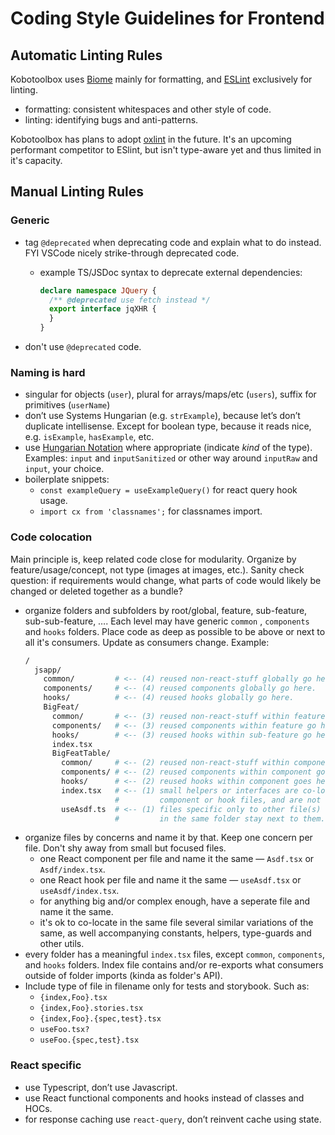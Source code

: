 Coding Style Guidelines for Frontend
=======================================




Automatic Linting Rules
---------------------------------------

Kobotoolbox uses [Biome](https://biomejs.dev/) mainly for formatting, and [ESLint](https://typescript-eslint.io/) exclusively for linting.
- formatting: consistent whitespaces and other style of code.
- linting: identifying bugs and anti-patterns.

Kobotoolbox has plans to adopt [oxlint](https://oxc.rs/docs/guide/usage/linter.html) in the future. It's an upcoming performant competitor to ESlint, but isn't type-aware yet and thus limited in it's capacity.




Manual Linting Rules
---------------------------------------


### Generic

- tag `@deprecated` when deprecating code and explain what to do instead. FYI VSCode nicely strike-through deprecated code.
  - example TS/JSDoc syntax to deprecate external dependencies:
    ```ts
    declare namespace JQuery {
      /** @deprecated use fetch instead */
      export interface jqXHR {
      }
    }
    ```

- don't use `@deprecated` code.


### Naming is hard

- singular for objects (`user`), plural for arrays/maps/etc (`users`), suffix for primitives (`userName`)
- don’t use Systems Hungarian (e.g. `strExample`), because let’s don’t duplicate intellisense. Except for boolean type, because it reads nice, e.g. `isExample`, `hasExample`, etc.
- use [Hungarian Notation](https://www.joelonsoftware.com/2005/05/11/making-wrong-code-look-wrong/) where appropriate (indicate *kind* of the type). Examples: `input` and `inputSanitized` or other way around `inputRaw` and `input`, your choice.
- boilerplate snippets:
  - `const exampleQuery = useExampleQuery()` for react query hook usage.
  - `import cx from 'classnames';` for classnames import.


### Code colocation

Main principle is, keep related code close for modularity. Organize by feature/usage/concept, not type (images at images, etc.). Sanity check question: if requirements would change, what parts of code would likely be changed or deleted together as a bundle?

- organize folders and subfolders by root/global, feature, sub-feature, sub-sub-feature, …. Each level may have generic `common` , `components` and `hooks` folders. Place code as deep as possible to be above or next to all it's consumers. Update as consumers change. Example:
  ```bash
  /
    jsapp/
      common/         # <-- (4) reused non-react-stuff globally go here.
      components/     # <-- (4) reused components globally go here.
      hooks/          # <-- (4) reused hooks globally go here.
      BigFeat/
        common/       # <-- (3) reused non-react-stuff within feature go here.
        components/   # <-- (3) reused components within feature go here.
        hooks/        # <-- (3) reused hooks within sub-feature go here.
        index.tsx
        BigFeatTable/
          common/     # <-- (2) reused non-react-stuff within component goes here.
          components/ # <-- (2) reused components within component goes here.
          hooks/      # <-- (2) reused hooks within component goes here.
          index.tsx   # <-- (1) small helpers or interfaces are co-located inside
                      #         component or hook files, and are not exported.
          useAsdf.ts  # <-- (1) files specific only to other file(s)
                      #         in the same folder stay next to them.
  ```
- organize files by concerns and name it by that. Keep one concern per file. Don't shy away from small but focused files.
     -   one React component per file and name it the same — `Asdf.tsx` or `Asdf/index.tsx`.
     -   one React hook per file and name it the same — `useAsdf.tsx` or `useAsdf/index.tsx`.
     -   for anything big and/or complex enough, have a seperate file and name it the same.
     -   it's ok to co-locate in the same file several similar variations of the same, as well accompanying constants, helpers, type-guards and other utils.
- every folder has a meaningful `index.tsx` files, except `common`, `components`, and `hooks` folders. Index file contains and/or re-exports what consumers outside of folder imports (kinda as folder's API).
- Include type of file in filename only for tests and storybook. Such as:
    - `{index,Foo}.tsx`
    - `{index,Foo}.stories.tsx`
    - `{index,Foo}.{spec,test}.tsx`
    - `useFoo.tsx?`
    - `useFoo.{spec,test}.tsx`


### React specific

- use Typescript, don’t use Javascript.
- use React functional components and hooks instead of classes and HOCs.
- for response caching use `react-query`, don’t reinvent cache using state.

